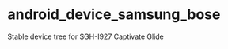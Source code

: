 android_device_samsung_bose
===========================

Stable device tree for SGH-I927 Captivate Glide